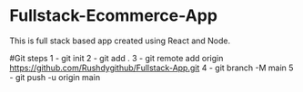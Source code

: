 # Fullstack-Ecommerce-App
This is full stack based app created using React and Node. 

#Git
steps 1 - git init
      2 - git add .
      3 - git remote add origin https://github.com/Rushdygithub/Fullstack-App.git
      4 -  git branch -M main
      5 - git push -u origin main


